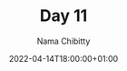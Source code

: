 ---
title: "Day 11"
episode: "11"
season: "1"
Description: "Day 11 of the Slack Hunger Games Podcast"
podcast: "shg/shg-11.mp3"
podcast_bytes: "08:20"
podcast_duration: "8107797"
date: 2022-04-14T18:00:00+01:00

author: "Nama Chibitty"
aliases: []
categories: []
---